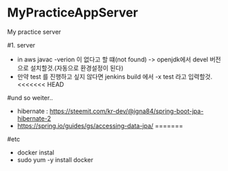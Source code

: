 # MyPracticeAppServer
My practice server

#1. server 
 - in aws javac -verion 이 없다고 할 떄(not found) -> openjdk에서 devel 버전으로 설치할것.(자동으로 환경설정이 된다)
 - 만약 test 를 진행하고 싶지 않다면 jenkins build 에서 -x test 라고 입력할것.
<<<<<<< HEAD

 #und so weiter..
  - hibernate : https://steemit.com/kr-dev/@igna84/spring-boot-jpa-hibernate-2
  - https://spring.io/guides/gs/accessing-data-jpa/
=======
 
#etc
 - docker instal
  - sudo yum -y install docker
>>>>>>>

